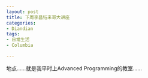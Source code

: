 ```yaml
---
layout: post
title: 下周李昌钰来哥大讲座
categories:
- Diandian
tags:
- 日常生活
- Columbia

---
```

<p>地点……就是我平时上Advanced Programming的教室……</p>